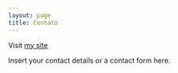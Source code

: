 ```yaml
---
layout: page
title: Contato
---
```


Visit [my site](https://bool.netlify.com)

Insert your contact details or a contact form here.

